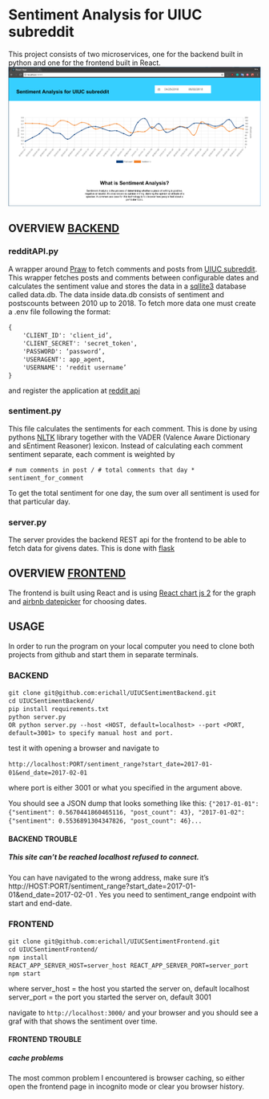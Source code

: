 # Sentiment Analysis for UIUC subreddit

This project consists of two microservices, one for the backend built in python and one for the frontend built in React.
![frontend](https://github.com/erichall/UIUCSentimentBackend/blob/master/example_screen.png)

## OVERVIEW [BACKEND](https://github.com/erichall/UIUCSentimentBackend)
### redditAPI.py
A wrapper around [Praw](https://praw.readthedocs.io/en/latest/) to fetch comments and posts from [UIUC subreddit](reddit.com/r/UIUC/). This wrapper fetches posts and comments between configurable dates and calculates the sentiment value and stores the data in a [sqllite3](https://docs.python.org/2/library/sqlite3.html) database called data.db.
The data inside data.db consists of sentiment and postscounts between 2010 up to 2018. To fetch more data one must create a .env file following the format:  
```
{
    'CLIENT_ID': 'client_id’,
    'CLIENT_SECRET': 'secret_token',
    'PASSWORD': ‘password’,
    'USERAGENT': app_agent,
    'USERNAME': 'reddit username’
}
```
and register the application at [reddit api](https://www.reddit.com/dev/api)

### sentiment.py
This file calculates the sentiments for each comment. This is done by using pythons [NLTK](http://www.nltk.org/) library together with the VADER (Valence Aware Dictionary and sEntiment Reasoner) lexicon. Instead of calculating each comment sentiment separate, each comment is weighted by  

```
# num comments in post / # total comments that day * sentiment_for_comment
```

To get the total sentiment for one day, the sum over all sentiment is used for that particular day. 

### server.py
The server provides the backend REST api for the frontend to be able to fetch data for givens dates. This is done with [flask](http://flask.pocoo.org/)


## OVERVIEW [FRONTEND](https://github.com/erichall/UIUCSentimentFrontend)
The frontend is built using React and is using [React chart js 2](https://github.com/jerairrest/react-chartjs-2) for the graph and [airbnb datepicker](https://github.com/airbnb/react-dates) for choosing dates.

## USAGE
In order to run the program on your local computer you need to clone both projects from github and start them in separate terminals.

### BACKEND
```
git clone git@github.com:erichall/UIUCSentimentBackend.git  
cd UIUCSentimentBackend/  
pip install requirements.txt  
python server.py  
OR python server.py --host <HOST, default=localhost> --port <PORT, default=3001> to specify manual host and port.  
```
test it with opening a browser and navigate to 

```http://localhost:PORT/sentiment_range?start_date=2017-01-01&end_date=2017-02-01```

where port is either 3001 or what you specified in the argument above. 

You should see a JSON dump that looks something like this:
```{"2017-01-01": {"sentiment": 0.5670441860465116, "post_count": 43}, "2017-01-02": {"sentiment": 0.5536891304347826, "post_count": 46}...```

#### BACKEND TROUBLE
##### This site can’t be reached localhost refused to connect.  
  You can have navigated to the wrong address, make sure it’s http://HOST:PORT/sentiment_range?start_date=2017-01-01&end_date=2017-02-01 . Yes you need to sentiment_range endpoint with start and end-date. 


### FRONTEND
```
git clone git@github.com:erichall/UIUCSentimentFrontend.git  
cd UIUCSentimentFrontend/  
npm install  
REACT_APP_SERVER_HOST=server_host REACT_APP_SERVER_PORT=server_port npm start  
```
where server_host = the host you started the server on, default localhost
  server_port = the port you started the server on, default 3001  

navigate to ```http://localhost:3000/``` and your browser and you should see a graf with that shows the sentiment over time.  

#### FRONTEND TROUBLE
##### cache problems
The most common problem I encountered is browser caching, so either open the frontend page in incognito mode or clear you browser history.






